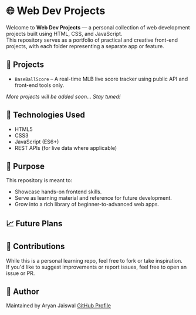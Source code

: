 # 🌐 Web Dev Projects

Welcome to **Web Dev Projects** — a personal collection of web development projects built using HTML, CSS, and JavaScript.  
This repository serves as a portfolio of practical and creative front-end projects, with each folder representing a separate app or feature.

## 📁 Projects

- `BaseBallScore` – A real-time MLB live score tracker using public API and front-end tools only.

_More projects will be added soon... Stay tuned!_

## 🚀 Technologies Used

- HTML5
- CSS3
- JavaScript (ES6+)
- REST APIs (for live data where applicable)

## 📌 Purpose

This repository is meant to:
- Showcase hands-on frontend skills.
- Serve as learning material and reference for future development.
- Grow into a rich library of beginner-to-advanced web apps.

## 📈 Future Plans



## 🙌 Contributions

While this is a personal learning repo, feel free to fork or take inspiration.  
If you'd like to suggest improvements or report issues, feel free to open an issue or PR.

## 🧠 Author

Maintained by Aryan Jaiswal 
[GitHub Profile](https://github.com/your-AryanJaiswal763)
